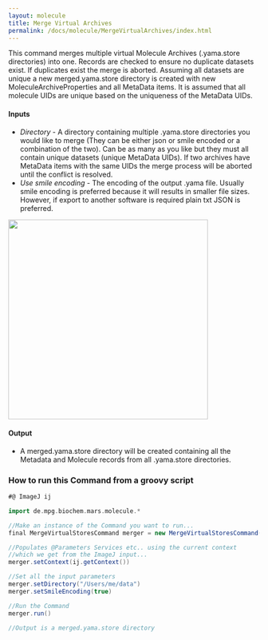 ```yaml
---
layout: molecule
title: Merge Virtual Archives
permalink: /docs/molecule/MergeVirtualArchives/index.html
---
```

This command merges multiple virtual Molecule Archives (.yama.store directories) into one. Records are checked to ensure no duplicate datasets exist. If duplicates exist the merge is aborted. Assuming all datasets are unique a new merged.yama.store directory is created with new MoleculeArchiveProperties and all MetaData items. It is assumed that all molecule UIDs are unique based on the uniqueness of the MetaData UIDs.

#### Inputs

* *Directory* - A directory containing multiple .yama.store directories you would like to merge (They can be either json or smile encoded or a combination of the two). Can be as many as you like but they must all contain unique datasets (unique MetaData UIDs). If two archives have MetaData items with the same UIDs the merge process will be aborted until the conflict is resolved.
* *Use smile encoding* - The encoding of the output .yama file. Usually smile encoding is preferred because it will results in smaller file sizes. However, if export to another software is required plain txt JSON is preferred.

<img align='center' src='{{site.baseurl}}/docs/molecule/img/merge.png' width='400' />

#### Output

* A merged.yama.store directory will be created containing all the Metadata and Molecule records from all .yama.store directories.

### How to run this Command from a groovy script

```groovy
#@ ImageJ ij

import de.mpg.biochem.mars.molecule.*

//Make an instance of the Command you want to run...
final MergeVirtualStoresCommand merger = new MergeVirtualStoresCommand()

//Populates @Parameters Services etc.. using the current context
//which we get from the ImageJ input...
merger.setContext(ij.getContext())

//Set all the input parameters
merger.setDirectory("/Users/me/data")
merger.setSmileEncoding(true)

//Run the Command
merger.run()

//Output is a merged.yama.store directory
```

